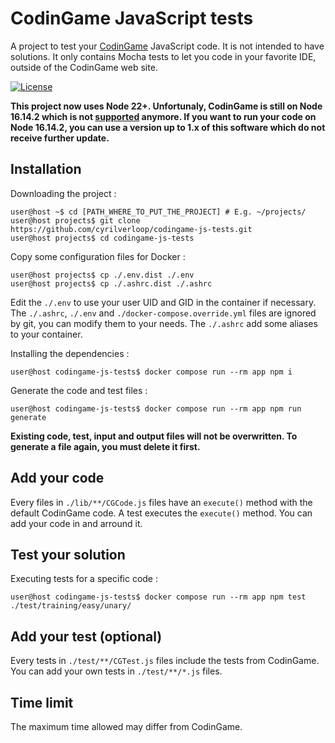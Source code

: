 # CodinGame JavaScript tests

A project to test your [CodinGame](https://www.codingame.com/) JavaScript code. It is not intended to have solutions.
It only contains Mocha tests to let you code in your favorite IDE, outside of the CodinGame web site.

[![License](https://img.shields.io/github/license/cyrilverloop/codingame-js-tests)](https://github.com/cyrilverloop/codingame-js-tests/blob/trunk/LICENSE)

**This project now uses Node 22+.
Unfortunaly, CodinGame is still on Node 16.14.2
which is not [supported](https://nodejs.org/en/about/previous-releases#release-schedule) anymore.
If you want to run your code on Node 16.14.2,
you can use a version up to 1.x of this software which do not receive further update.**


## Installation

Downloading the project :
```shellsession
user@host ~$ cd [PATH_WHERE_TO_PUT_THE_PROJECT] # E.g. ~/projects/
user@host projects$ git clone https://github.com/cyrilverloop/codingame-js-tests.git
user@host projects$ cd codingame-js-tests
```

Copy some configuration files for Docker :
```shellsession
user@host projects$ cp ./.env.dist ./.env
user@host projects$ cp ./.ashrc.dist ./.ashrc
```
Edit the `./.env` to use your user UID and GID in the container if necessary.
The `./.ashrc`, `./.env` and `./docker-compose.override.yml` files are ignored by git, you can modify them to your needs.
The `./.ashrc` add some aliases to your container.

Installing the dependencies :
```shellsession
user@host codingame-js-tests$ docker compose run --rm app npm i
```

Generate the code and test files :
```shellsession
user@host codingame-js-tests$ docker compose run --rm app npm run generate
```

**Existing code, test, input and output files will not be overwritten.
To generate a file again, you must delete it first.**


## Add your code

Every files in `./lib/**/CGCode.js` files have an `execute()` method with the default CodinGame code.
A test executes the `execute()` method. You can add your code in and arround it.


## Test your solution

Executing tests for a specific code :
```shellsession
user@host codingame-js-tests$ docker compose run --rm app npm test ./test/training/easy/unary/
```


## Add your test (optional)

Every tests in `./test/**/CGTest.js` files include the tests from CodinGame.
You can add your own tests in `./test/**/*.js` files.


## Time limit

The maximum time allowed may differ from CodinGame.

